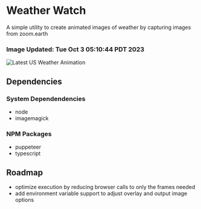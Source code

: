 # Weather Watch

A simple utility to create animated images of weather by capturing images from zoom.earth

### Image Updated: Tue Oct  3 05:10:44 PDT 2023

![Latest US Weather Animation](animations/2023-10-03.webp)

## Dependencies
### System Dependendencies
* node
* imagemagick
### NPM Packages
* puppeteer
* typescript

## Roadmap
* optimize execution by reducing browser calls to only the frames needed
* add environment variable support to adjust overlay and output image options
